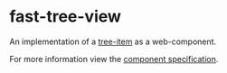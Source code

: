 # fast-tree-view
An implementation of a [tree-item](https://w3c.github.io/aria-practices/#TreeView) as a web-component.

For more information view the [component specification](../../../fast-foundation/src/tree-view/tree-view.spec.md).